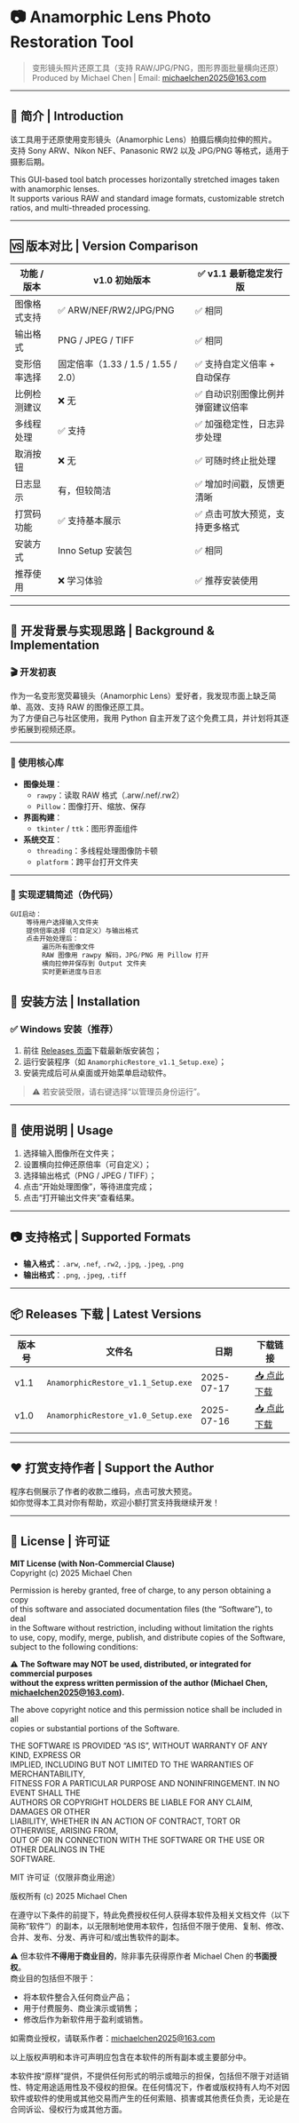 # 📷 Anamorphic Lens Photo Restoration Tool  
> 变形镜头照片还原工具（支持 RAW/JPG/PNG，图形界面批量横向还原）  
> Produced by Michael Chen | Email: michaelchen2025@163.com

---

## 🧩 简介 | Introduction

该工具用于还原使用变形镜头（Anamorphic Lens）拍摄后横向拉伸的照片。  
支持 Sony ARW、Nikon NEF、Panasonic RW2 以及 JPG/PNG 等格式，适用于摄影后期。

This GUI-based tool batch processes horizontally stretched images taken with anamorphic lenses.  
It supports various RAW and standard image formats, customizable stretch ratios, and multi-threaded processing.

---

## 🆚 版本对比 | Version Comparison

| 功能 / 版本                | v1.0 初始版本                             | ✅ v1.1 最新稳定发行版                         |
|----------------------------|------------------------------------------|------------------------------------------|
| 图像格式支持               | ✅ ARW/NEF/RW2/JPG/PNG                    | ✅ 相同                                  |
| 输出格式                   | PNG / JPEG / TIFF                        | ✅ 相同                                  |
| 变形倍率选择               | 固定倍率（1.33 / 1.5 / 1.55 / 2.0）      | ✅ 支持自定义倍率 + 自动保存             |
| 比例检测建议               | ❌ 无                                     | ✅ 自动识别图像比例并弹窗建议倍率        |
| 多线程处理                 | ✅ 支持                                   | ✅ 加强稳定性，日志异步处理              |
| 取消按钮                   | ❌ 无                                     | ✅ 可随时终止批处理                      |
| 日志显示                   | 有，但较简洁                             | ✅ 增加时间戳，反馈更清晰                |
| 打赏码功能                 | ✅ 支持基本展示                           | ✅ 点击可放大预览，支持更多格式          |
| 安装方式                   | Inno Setup 安装包                        | ✅ 相同                                  |
| 推荐使用                   | ❌ 学习体验                               | ✅ 推荐安装使用                         |

---

## 🧠 开发背景与实现思路 | Background & Implementation

### 🎬 开发初衷

作为一名变形宽荧幕镜头（Anamorphic Lens）爱好者，我发现市面上缺乏简单、高效、支持 RAW 的图像还原工具。  
为了方便自己与社区使用，我用 Python 自主开发了这个免费工具，并计划将其逐步拓展到视频还原。

---

### 🧰 使用核心库

- **图像处理**：
  - `rawpy`：读取 RAW 格式（.arw/.nef/.rw2）
  - `Pillow`：图像打开、缩放、保存
- **界面构建**：
  - `tkinter` / `ttk`：图形界面组件
- **系统交互**：
  - `threading`：多线程处理图像防卡顿
  - `platform`：跨平台打开文件夹

---

### 🧩 实现逻辑简述（伪代码）

```python
GUI启动：
    等待用户选择输入文件夹
    提供倍率选择（可自定义）与输出格式
    点击开始处理后：
        遍历所有图像文件
        RAW 图像用 rawpy 解码，JPG/PNG 用 Pillow 打开
        横向拉伸并保存到 Output 文件夹
        实时更新进度与日志
```
## 🧭 安装方法 | Installation

### ✅ Windows 安装（推荐）

1. 前往 [Releases 页面](https://github.com/MichaelChen2025/Anamorphic-Lens-Photo-Restoration-Tool/releases/)下载最新版安装包；
2. 运行安装程序（如 `AnamorphicRestore_v1.1_Setup.exe`）；
3. 安装完成后可从桌面或开始菜单启动软件。

> ⚠️ 若安装受限，请右键选择“以管理员身份运行”。

---

## 🚀 使用说明 | Usage

1. 选择输入图像所在文件夹；
2. 设置横向拉伸还原倍率（可自定义）；
3. 选择输出格式（PNG / JPEG / TIFF）；
4. 点击“开始处理图像”，等待进度完成；
5. 点击“打开输出文件夹”查看结果。

---

## 📷 支持格式 | Supported Formats

- **输入格式**：`.arw`, `.nef`, `.rw2`, `.jpg`, `.jpeg`, `.png`
- **输出格式**：`.png`, `.jpeg`, `.tiff`

---

## 📦 Releases 下载 | Latest Versions

| 版本号 | 文件名 | 日期 | 下载链接 |
|--------|--------|------|-----------|
| v1.1   | `AnamorphicRestore_v1.1_Setup.exe` | 2025-07-17 | [📥 点此下载](https://github.com/MichaelChen2025/Anamorphic-Lens-Photo-Restoration-Tool/releases/tag/v1.1) |
| v1.0   | `AnamorphicRestore_v1.0_Setup.exe` | 2025-07-16 | [📥 点此下载](https://github.com/MichaelChen2025/Anamorphic-Lens-Photo-Restoration-Tool/releases/tag/v1.0) |

---

## ❤️ 打赏支持作者 | Support the Author

程序右侧展示了作者的收款二维码，点击可放大预览。  
如你觉得本工具对你有帮助，欢迎小额打赏支持我继续开发！

---

## 📄 License | 许可证

**MIT License (with Non-Commercial Clause)**  
Copyright (c) 2025 Michael Chen

Permission is hereby granted, free of charge, to any person obtaining a copy  
of this software and associated documentation files (the “Software”), to deal  
in the Software without restriction, including without limitation the rights  
to use, copy, modify, merge, publish, and distribute copies of the Software,  
subject to the following conditions:

⚠️ **The Software may NOT be used, distributed, or integrated for commercial purposes**  
**without the express written permission of the author (Michael Chen, michaelchen2025@163.com).**

The above copyright notice and this permission notice shall be included in all  
copies or substantial portions of the Software.

THE SOFTWARE IS PROVIDED “AS IS”, WITHOUT WARRANTY OF ANY KIND, EXPRESS OR  
IMPLIED, INCLUDING BUT NOT LIMITED TO THE WARRANTIES OF MERCHANTABILITY,  
FITNESS FOR A PARTICULAR PURPOSE AND NONINFRINGEMENT. IN NO EVENT SHALL THE  
AUTHORS OR COPYRIGHT HOLDERS BE LIABLE FOR ANY CLAIM, DAMAGES OR OTHER  
LIABILITY, WHETHER IN AN ACTION OF CONTRACT, TORT OR OTHERWISE, ARISING FROM,  
OUT OF OR IN CONNECTION WITH THE SOFTWARE OR THE USE OR OTHER DEALINGS IN THE  
SOFTWARE.

MIT 许可证（仅限非商业用途）

版权所有 (c) 2025 Michael Chen

在遵守以下条件的前提下，特此免费授权任何人获得本软件及相关文档文件（以下简称“软件”）的副本，以无限制地使用本软件，包括但不限于使用、复制、修改、合并、发布、分发、再许可和/或出售软件的副本。

⚠️ 但本软件**不得用于商业目的**，除非事先获得原作者 Michael Chen 的**书面授权**。  
商业目的包括但不限于：
- 将本软件整合入任何商业产品；
- 用于付费服务、商业演示或销售；
- 修改后作为新软件用于盈利或销售。

如需商业授权，请联系作者：michaelchen2025@163.com

以上版权声明和本许可声明应包含在本软件的所有副本或主要部分中。

本软件按“原样”提供，不提供任何形式的明示或暗示的担保，包括但不限于对适销性、特定用途适用性及不侵权的担保。在任何情况下，作者或版权持有人均不对因软件或软件的使用或其他交易而产生的任何索赔、损害或其他责任负责，无论是在合同诉讼、侵权行为或其他方面。
